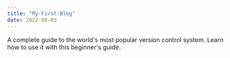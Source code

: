 ```yaml
---
title: "My-First-Blog"
date: 2022-08-03
---
```


A complete guide to the world's most popular version control system. Learn how to use it with this beginner's guide.
